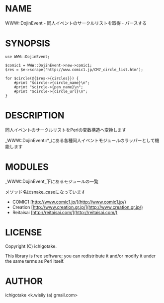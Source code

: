# NAME

WWW::DojinEvent - 同人イベントのサークルリストを取得・パースする

# SYNOPSIS

    use WWW::DojinEvent;

    $comic1 = WWW::DojinEvent->new->comic1;
    $res = $e->scrape('http://www.comic1.jp/CM7_circle_list.htm');

    for $circle(@{$res->{circles}}) {
        #print "$circle->{circle_name}\n";
        #print "$circle->{pen_name}\n";
        #print "$circle->{circle_url}\n";
    }
    



# DESCRIPTION

同人イベントのサークルリストをPerlの変数構造へ変換します

_WWW::DojinEvent::\*_にある各種同人イベントモジュールのラッパーとして機能します

# MODULES

_WWW::DojinEvent_下にあるモジュールの一覧

メソッド名はsnake\_caseになっています

- COMIC1 [http://www.comic1.jp/](http://www.comic1.jp/)
- Creation [http://www.creation.gr.jp/](http://www.creation.gr.jp/)
- Reitaisai [http://reitaisai.com/](http://reitaisai.com/)

# LICENSE

Copyright (C) ichigotake.

This library is free software; you can redistribute it and/or modify
it under the same terms as Perl itself.

# AUTHOR

ichigotake <k.wisiiy (a) gmail.com>
